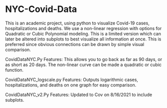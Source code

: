 # NYC-Covid-Data
This is an academic project, using python to visualize Covid-19 cases, hospitalizations and deaths. We use a non-linear regression with options for Quadratic or Cubic Polynomial modeling. This is a limited version which can later be altered into subplots to best visualize all information at once. This is preferred since obvious connections can be drawn by simple visual comparison.  

CovidDataNYC.Py Features:
This allows you to go back as far as 90 days, or as short as 20 days.
The non-linear curve can be made a quadratic or cubic function.

CovidDataNYC_logscale.py Features:
Outputs logarithmic cases, hospitalizations, and deaths on one graph for easy comparison. 

CovidDataNYC_v2.Py Features:
Updated to Cov on 8/16/2021 to include subplots.
